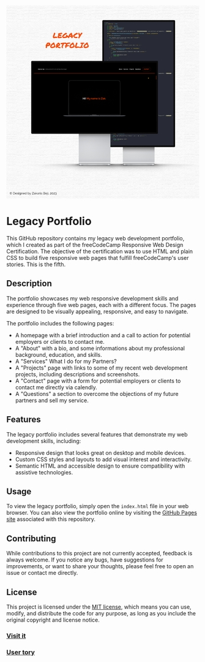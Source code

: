 [![banner](https://github.com/z-bj/Legacy_portolio/blob/master/Legacy_portfolio.png)](https://z-bj.github.io/Legacy_portolio/)

# Legacy Portfolio

This GitHub repository contains my legacy web development portfolio, which I created as part of the freeCodeCamp Responsive Web Design Certification. The objective of the certification was to use HTML and plain CSS to build five responsive web pages that fulfill freeCodeCamp's user stories.
This is the fifth.

## Description

The portfolio showcases my web responsive development skills and experience through five web pages, each with a different focus. The pages are designed to be visually appealing, responsive, and easy to navigate.

The portfolio includes the following pages:

-   A homepage with a brief introduction and a call to action for potential employers or clients to contact me.
-   A "About" with a bio, and some informations about my professional background, education, and skills.
-   A "Services" What I do for my Partners?
-   A "Projects" page with links to some of my recent web development projects, including descriptions and screenshots.
-   A "Contact" page with a form for potential employers or clients to contact me directly via calendly.
-   A "Questions" a section to overcome the objections of my future partners and sell my service.

## Features

The legacy portfolio includes several features that demonstrate my web development skills, including:

-   Responsive design that looks great on desktop and mobile devices.
-   Custom CSS styles and layouts to add visual interest and interactivity.
-   Semantic HTML and accessible design to ensure compatibility with assistive technologies.

## Usage

To view the legacy portfolio, simply open the `index.html` file in your web browser. You can also view the portfolio online by visiting the [GitHub Pages site](https://z-bj.github.io/Legacy_portolio/) associated with this repository.

## Contributing

While contributions to this project are not currently accepted, feedback is always welcome. If you notice any bugs, have suggestions for improvements, or want to share your thoughts, please feel free to open an issue or contact me directly.

## License

This project is licensed under the [MIT license](https://opensource.org/licenses/MIT), which means you can use, modify, and distribute the code for any purpose, as long as you include the original copyright and license notice.

### [Visit it](https://z-bj.github.io/Legacy_portolio/)

### [User tory](https://github.com/z-bj/Legacy_portolio/blob/master/User_story.md)

